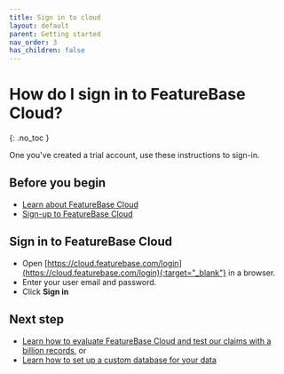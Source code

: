 ```yaml
---
title: Sign in to cloud
layout: default
parent: Getting started
nav_order: 3
has_children: false
---
```


# How do I sign in to FeatureBase Cloud?
{: .no_toc }

One you've created a trial account, use these instructions to sign-in.

## Before you begin

* [Learn about FeatureBase Cloud](/docs/cloud/cloud-home)
* [Sign-up to FeatureBase Cloud](/docs/cloud/cloud-org/cloud-signup)

## Sign in to FeatureBase Cloud

* Open [https://cloud.featurebase.com/login](https://cloud.featurebase.com/login){:target="_blank"} in a browser.
* Enter your user email and password.
* Click **Sign in**

## Next step

* [Learn how to evaluate FeatureBase Cloud and test our claims with a billion records](/docs/cloud/cloud-evaluate), or
* [Learn how to set up a custom database for your data](/docs/cloud/cloud-setup)
